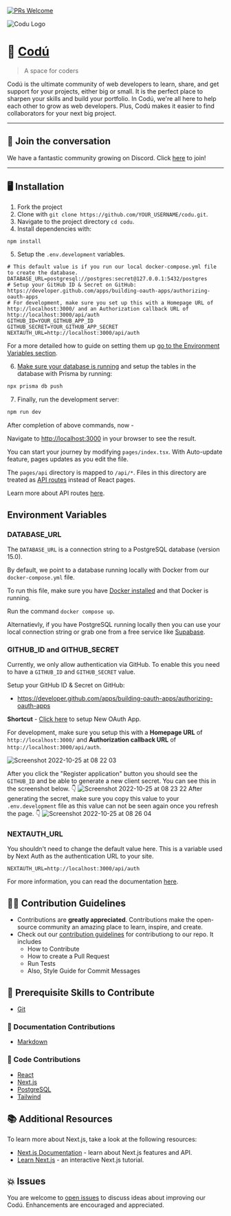 [![PRs Welcome](https://img.shields.io/badge/PRs-welcome-brightgreen.svg?style=flat-square)](https://github.com/codu-code/codu/pulls)


![Codu Logo](https://raw.githubusercontent.com/codu-code/codu/develop/public/images/codu-gradient.png)

# 🔗 [Codú](https://www.codu.co)

> A space for coders

Codú is the ultimate community of web developers to learn, share, and get support for your projects, either big or small. It is the perfect place to sharpen your skills and build your portfolio. In Codú, we're all here to help each other to grow as web developers. Plus, Codú makes it easier to find collaborators for your next big project.

---

## 💬 Join the conversation

We have a fantastic community growing on Discord. Click [here](https://discord.gg/NxSkYtZ) to join!

---

## 🖥️ Installation

1. Fork the project
2. Clone with `git clone https://github.com/YOUR_USERNAME/codu.git`.
3. Navigate to the project directory `cd codu`.
4. Install dependencies with:
```bash
npm install
```
5. Setup the `.env.development` variables.
  ```
  # This default value is if you run our local docker-compose.yml file to create the database.
  DATABASE_URL=postgresql://postgres:secret@127.0.0.1:5432/postgres
  # Setup your GitHub ID & Secret on GitHub: https://developer.github.com/apps/building-oauth-apps/authorizing-oauth-apps
  # For development, make sure you set up this with a Homepage URL of http://localhost:3000/ and an Authorization callback URL of http://localhost:3000/api/auth
  GITHUB_ID=YOUR_GITHUB_APP_ID
  GITHUB_SECRET=YOUR_GITHUB_APP_SECRET
  NEXTAUTH_URL=http://localhost:3000/api/auth
  ```
  For a more detailed how to guide on setting them up [go to the Environment Variables section](#environment-variables).

6. [Make sure your database is running](#database_url) and setup the tables in the database with Prisma by running: 
```bash
npx prisma db push
```
7. Finally, run the development server:

```bash
npm run dev
```

After completion of above commands, now -

Navigate to [http://localhost:3000](http://localhost:3000) in your browser to see the result.

You can start your journey by modifying `pages/index.tsx`. With Auto-update feature, pages updates as you edit the file.

The `pages/api` directory is mapped to `/api/*`. Files in this directory are treated as [API routes](https://nextjs.org/docs/api-routes/introduction) instead of React pages.

Learn more about API routes [here](https://nextjs.org/docs/api-routes/introduction).

## Environment Variables

### DATABASE_URL

The `DATABASE_URL` is a connection string to a PostgreSQL database (version 15.0). 

By default, we point to a database running locally with Docker from our `docker-compose.yml` file.

To run this file, make sure you have [Docker installed](https://docs.docker.com/get-docker/) and that Docker is running.
  
Run the command `docker compose up`.

Alternatievly, if you have PostgreSQL running locally then you can use your local connection string or grab one from a free service like [Supabase](https://supabase.com/docs/guides/database/connecting-to-postgres#finding-your-connection-string).

### GITHUB_ID and GITHUB_SECRET
Currently, we only allow authentication via GitHub. To enable this you need to have a `GITHUB_ID` and `GITHUB_SECRET` value.

Setup your GitHub ID & Secret on GitHub: 
- https://developer.github.com/apps/building-oauth-apps/authorizing-oauth-apps

**Shortcut** - [Click here](https://github.com/settings/applications/new) to setup New OAuth App.

For development, make sure you setup this with a **Homepage URL** of `http://localhost:3000/` and **Authorization callback URL** of `http://localhost:3000/api/auth`.

![Screenshot 2022-10-25 at 08 22 03](https://user-images.githubusercontent.com/12615742/197709325-50766dc2-2245-438c-8f71-09064fc3b123.png)

After you click the "Register application" button you should see the `GITHUB_ID` and be able to generate a new client secret. You can see this in the screenshot below. 👇
![Screenshot 2022-10-25 at 08 23 22](https://user-images.githubusercontent.com/12615742/197710695-d3ef9cb7-fe66-4a53-8b3e-d66064434068.png)
After generating the secret, make sure you copy this value to your `.env.development` file as this value can not be seen again once you refresh the page. 👇
![Screenshot 2022-10-25 at 08 26 04](https://user-images.githubusercontent.com/12615742/197710697-ef791d9e-b205-4667-a97c-477148917897.png)

### NEXTAUTH_URL

You shouldn't need to change the default value here. This is a variable used by Next Auth as the authentication URL to your site.

```
NEXTAUTH_URL=http://localhost:3000/api/auth
```

For more information, you can read the documentation [here](https://next-auth.js.org/configuration/options).

## 👨‍💻 Contribution Guidelines
-  Contributions are **greatly appreciated**. Contributions make the open-source community an amazing place to learn, inspire, and create.
- Check out our [contribution guidelines](/CONTRIBUTING.md) for contributiong to our repo. It includes 
  - How to Contribute
  - How to create a Pull Request
  - Run Tests
  - Also, Style Guide for Commit Messages

## 📙 Prerequisite Skills to Contribute

- [Git](https://git-scm.com/) 

### 📃 Documentation Contributions

- [Markdown](https://www.markdownguide.org/basic-syntax/)

### 💾 Code Contributions

- [React](https://reactjs.org/)
- [Next.js](https://nextjs.org/)
- [PostgreSQL](https://www.postgresql.org/)
- [Tailwind](https://tailwindcss.com/)

## 📚 Additional Resources

To learn more about Next.js, take a look at the following resources:

- [Next.js Documentation](https://nextjs.org/docs) - learn about Next.js features and API.
- [Learn Next.js](https://nextjs.org/learn) - an interactive Next.js tutorial.

## 💥 Issues

You are welcome to [open issues](https://github.com/codu-code/codu/issues/new/choose) to discuss ideas about improving our Codú. Enhancements are encouraged and appreciated.
